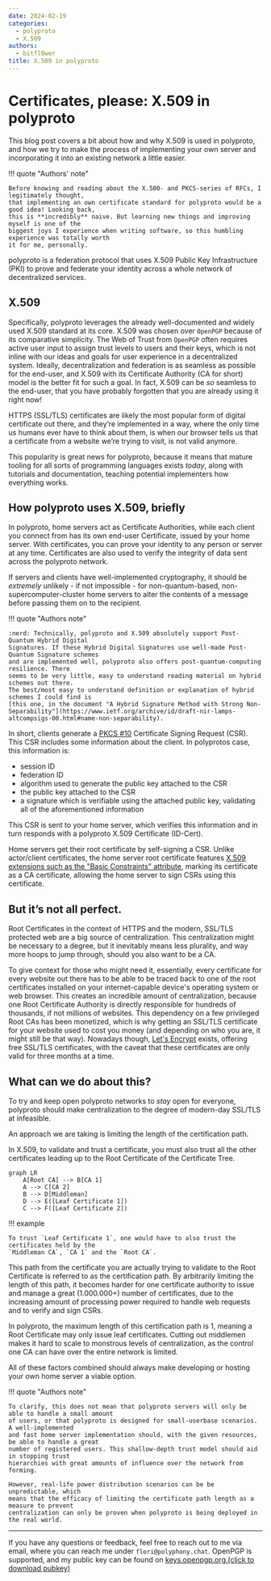 ```yaml
---
date: 2024-02-19
categories:
  - polyproto
  - X.509
authors:
  - bitfl0wer
title: X.509 in polyproto
---
```


# Certificates, please: X.509 in polyproto

This blog post covers a bit about how and why X.509 is used in polyproto, and how we try to make
the process of implementing your own server and incorporating it into an existing network a little
easier.

<!-- more -->

!!! quote "Authors' note"

    Before knowing and reading about the X.500- and PKCS-series of RFCs, I legitimately thought,
    that implementing an own certificate standard for polyproto would be a good idea! Looking back,
    this is **incredibly** naive. But learning new things and improving myself is one of the
    biggest joys I experience when writing software, so this humbling experience was totally worth
    it for me, personally.

polyproto is a federation protocol that uses X.509 Public Key Infrastructure (PKI) to prove and
federate your identity across a whole network of decentralized services.

## X.509

Specifically, polyproto leverages the already well-documented and widely used X.509 standard at its
core. X.509 was chosen over `OpenPGP` because of its comparative simplicity. The Web of Trust from
`OpenPGP` often requires active user input to assign trust levels to users and their keys, which is
not inline with our ideas and goals for user experience in a decentralized system.
Ideally, decentralization and federation is as seamless as possible for the end-user,
and X.509 with its Certificate Authority (CA for short) model is the better fit for such a goal. 
In fact, X.509 can be *so* seamless to the end-user, that you have probably forgotten that you are
already using it right now!

HTTPS (SSL/TLS) certificates are likely the most popular form of digital certificate out there,
and they’re implemented in a way, where the only time us humans ever have to think about them,
is when our browser tells us that a certificate from a website we’re trying to visit, is not
valid anymore.

This popularity is great news for polyproto, because it means that mature tooling for all sorts
of programming languages exists *today*, along with tutorials and documentation, teaching potential
implementers how everything works.

## How polyproto uses X.509, briefly

In polyproto, home servers act as Certificate Authorities, while each client you connect from has
its own end-user Certificate, issued by your home server. With certificates, you can prove your
identity to any person or server at any time. Certificates are also used to verify the integrity
of data sent across the polyproto network.

If servers and clients have well-implemented cryptography, it should be *extremely* unlikely - if
not impossible - for non-quantum-based, non-supercomputer-cluster home servers to alter
the contents of a message before passing them on to the recipient.

!!! quote "Authors note"

    :nerd: Technically, polyproto and X.509 absolutely support Post-Quantum Hybrid Digital
    Signatures. If these Hybrid Digital Signatures use well-made Post-Quantum Signature schemes
    and are implemented well, polyproto also offers post-quantum-computing resilience. There
    seems to be very little, easy to understand reading material on hybrid schemes out there.
    The best/most easy to understand definition or explanation of hybrid schemes I could find is
    [this one, in the document "A Hybrid Signature Method with Strong Non-Separability"](https://www.ietf.org/archive/id/draft-nir-lamps-altcompsigs-00.html#name-non-separability).

In short, clients generate a [PKCS #10](https://datatracker.ietf.org/doc/html/rfc2986) Certificate
Signing Request (CSR). This CSR includes some information about the client. In polyprotos case, this
information is:

- session ID
- federation ID
- algorithm used to generate the public key attached to the CSR
- the public key attached to the CSR
- a signature which is verifiable using the attached public key, validating all of the
  aforementioned information

This CSR is sent to your home server, which verifies this information and in turn responds with a
polyproto X.509 Certificate (ID-Cert).

Home servers get their root certificate by self-signing a CSR. Unlike actor/client certificates, the
home server root certificate features [X.509 extensions such as the "Basic Constraints" attribute](https://en.wikipedia.org/wiki/X.509#Extensions_informing_a_specific_usage_of_a_certificate),
marking its certificate as a CA certificate, allowing the home server to sign CSRs
using this certificate.

## But it’s not all perfect.

Root Certificates in the context of HTTPS and the modern, SSL/TLS protected web are a big source
of centralization. This centralization might be necessary to a degree, but it inevitably means less
plurality, and way more hoops to jump through, should you also want to be a CA. 

To give context for those who might need it, essentially, every certificate for every website out
there has to be able to be traced back to one of the root certificates installed on your
internet-capable device's operating system or web browser. This creates an incredible amount of
centralization, because one Root Certificate Authority is directly responsible for hundreds of
thousands, if not millions of websites. This dependency on a few privileged Root CAs
has been monetized, which is why getting an SSL/TLS certificate for your website
used to cost you money (and depending on who you are, it might still be that way). Nowadays though,
[Let's Encrypt](https://letsencrypt.org) exists, offering free SSL/TLS certificates, with the caveat
that these certificates are only valid for three months at a time.

## What can we do about this?

To try and keep open polyproto networks to *stay* open for everyone, polyproto should make
centralization to the degree of modern-day SSL/TLS at infeasible.

An approach we are taking is limiting the length of the certification path.

In X.509, to validate and trust a certificate, you must also trust all the other certificates leading up to the Root Certificate of the Certificate Tree.

```mermaid
graph LR
    A[Root CA] --> B[CA 1]
    A --> C[CA 2]
    B --> D[Middleman]
    D --> E([Leaf Certificate 1])
    C --> F([Leaf Certificate 2])
```

!!! example

    To trust `Leaf Certificate 1`, one would have to also trust the certificates held by the
    `Middleman CA`, `CA 1` and the `Root CA`.

This path from the certificate you are actually trying to validate to the Root Certificate is
referred to as the certification path. By arbitrarily limiting the length of this path, it becomes
harder for one certificate authority to issue and manage a great (1.000.000+) number of
certificates, due to the increasing amount of processing power required to handle web requests and
to verify and sign CSRs.

In polyproto, the maximum length of this certification path is 1, meaning a Root Certificate may
only issue leaf certificates. Cutting out middlemen makes it hard to scale to monstrous levels
of centralization, as the control one CA can have over the entire network is limited.

All of these factors combined should always make developing or hosting your own home server a
viable option.

!!! quote "Authors note"

    To clarify, this does not mean that polyproto servers will only be able to handle a small amount
    of users, or that polyproto is designed for small-userbase scenarios. A well-implemented
    and fast home server implementation should, with the given resources, be able to handle a great
    number of registered users. This shallow-depth trust model should aid in stopping trust
    hierarchies with great amounts of influence over the network from forming.

    However, real-life power distribution scenarios can be be unpredictable, which
    means that the efficacy of limiting the certificate path length as a measure to prevent
    centralization can only be proven when polyproto is being deployed in the real world.
    
---

If you have any questions or feedback, feel free to reach out to me via email, where you can
reach me under `flori@polyphony.chat`. OpenPGP is supported, and my public key can be found on
[keys.openpgp.org (click to download pubkey)](https://keys.openpgp.org/vks/v1/by-fingerprint/1AFF5E2D2145C795AB117C2ADCAE4B6877C6FC4E)
